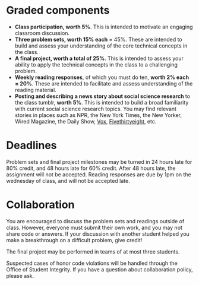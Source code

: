 # Graded components #

- **Class participation, worth 5%**. This is intended to motivate an engaging classroom discussion.
- **Three problem sets, worth 15% each** = 45%. These are intended to build and assess your understanding of the core technical concepts in the class.
- **A final project, worth a total of 25%**. This is intended to assess your ability to apply the technical concepts in the class to a challenging problem.
- **Weekly reading responses**, of which you must do ten, **worth 2% each = 20%**. These are intended to facilitate and assess understanding of the reading material. 
- **Posting and describing a news story about social science research** to the class tumblr, **worth 5%**. This is intended to build a broad familiarity with current social science research topics. You may find relevant stories in places such as NPR, the New York Times, the New Yorker, Wired Magazine, the Daily Show, [Vox](http://www.vox.com/), [Fivethirtyeight](http://fivethirtyeight.com/), etc.

# Deadlines #

Problem sets and final project milestones may be turned in 24 hours late for 80% credit, and 48 hours late for 60% credit. After 48 hours late, the assignment will not be accepted. Reading responses are due by 1pm on the wednesday of class, and will not be accepted late.

# Collaboration #

You are encouraged to discuss the problem sets and readings outside of class. However, everyone must submit their own work, and you may not share code or answers. If your discussion with another student helped you make a breakthrough on a difficult problem, give credit!

The final project may be performed in teams of at most three students.

Suspected cases of honor code violations will be handled through the Office of Student Integrity. If you have a question about collaboration policy, please ask.
